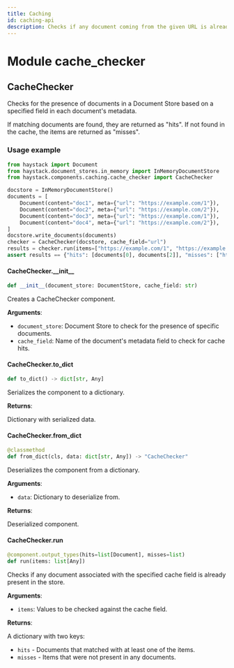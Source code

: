 ```yaml
---
title: Caching
id: caching-api
description: Checks if any document coming from the given URL is already present in the store.
---
```


<a id="cache_checker"></a>

# Module cache\_checker

<a id="cache_checker.CacheChecker"></a>

## CacheChecker

Checks for the presence of documents in a Document Store based on a specified field in each document's metadata.

If matching documents are found, they are returned as "hits". If not found in the cache, the items
are returned as "misses".

### Usage example

```python
from haystack import Document
from haystack.document_stores.in_memory import InMemoryDocumentStore
from haystack.components.caching.cache_checker import CacheChecker

docstore = InMemoryDocumentStore()
documents = [
    Document(content="doc1", meta={"url": "https://example.com/1"}),
    Document(content="doc2", meta={"url": "https://example.com/2"}),
    Document(content="doc3", meta={"url": "https://example.com/1"}),
    Document(content="doc4", meta={"url": "https://example.com/2"}),
]
docstore.write_documents(documents)
checker = CacheChecker(docstore, cache_field="url")
results = checker.run(items=["https://example.com/1", "https://example.com/5"])
assert results == {"hits": [documents[0], documents[2]], "misses": ["https://example.com/5"]}
```

<a id="cache_checker.CacheChecker.__init__"></a>

#### CacheChecker.\_\_init\_\_

```python
def __init__(document_store: DocumentStore, cache_field: str)
```

Creates a CacheChecker component.

**Arguments**:

- `document_store`: Document Store to check for the presence of specific documents.
- `cache_field`: Name of the document's metadata field
to check for cache hits.

<a id="cache_checker.CacheChecker.to_dict"></a>

#### CacheChecker.to\_dict

```python
def to_dict() -> dict[str, Any]
```

Serializes the component to a dictionary.

**Returns**:

Dictionary with serialized data.

<a id="cache_checker.CacheChecker.from_dict"></a>

#### CacheChecker.from\_dict

```python
@classmethod
def from_dict(cls, data: dict[str, Any]) -> "CacheChecker"
```

Deserializes the component from a dictionary.

**Arguments**:

- `data`: Dictionary to deserialize from.

**Returns**:

Deserialized component.

<a id="cache_checker.CacheChecker.run"></a>

#### CacheChecker.run

```python
@component.output_types(hits=list[Document], misses=list)
def run(items: list[Any])
```

Checks if any document associated with the specified cache field is already present in the store.

**Arguments**:

- `items`: Values to be checked against the cache field.

**Returns**:

A dictionary with two keys:
- `hits` - Documents that matched with at least one of the items.
- `misses` - Items that were not present in any documents.
